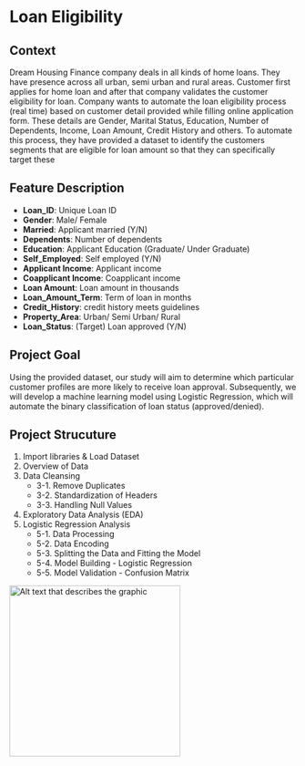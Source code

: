 # Loan Eligibility

## Context

Dream Housing Finance company deals in all kinds of home loans. They have presence across all urban, semi urban and rural areas. Customer first applies for home loan and after that company validates the customer eligibility for loan.
Company wants to automate the loan eligibility process (real time) based on customer detail provided while filling online application form. These details are Gender, Marital Status, Education, Number of Dependents, Income, Loan Amount, Credit History and others. To automate this process, they have provided a dataset to identify the customers segments that are eligible for loan amount so that they can specifically target these 



## Feature Description

- **Loan_ID**:	Unique Loan ID
- **Gender**:	Male/ Female
- **Married**:	Applicant married (Y/N)
- **Dependents**:	Number of dependents
- **Education**:	Applicant Education (Graduate/ Under Graduate)
- **Self_Employed**:	Self employed (Y/N)
- **Applicant Income**:	Applicant income
- **Coapplicant Income**:	Coapplicant income
- **Loan Amount**:	Loan amount in thousands
- **Loan_Amount_Term**:	Term of loan in months
- **Credit_History**:	credit history meets guidelines
- **Property_Area**:	Urban/ Semi Urban/ Rural
- **Loan_Status**:	(Target) Loan approved (Y/N)


## Project Goal
Using the provided dataset, our study will aim to determine which particular customer profiles are more likely to receive loan approval. Subsequently, we will develop a machine learning model using Logistic Regression, which will automate the binary classification of loan status (approved/denied).

## Project Strucuture
1. Import libraries & Load Dataset
2. Overview of Data
3. Data Cleansing
    - 3-1. Remove Duplicates
    - 3-2. Standardization of Headers
    - 3-3. Handling Null Values
4. Exploratory Data Analysis (EDA)
5. Logistic Regression Analysis
    - 5-1. Data Processing
    - 5-2. Data Encoding
    - 5-3. Splitting the Data and Fitting the Model
    - 5-4. Model Building - Logistic Regression
    - 5-5. Model Validation - Confusion Matrix



<img src="images/Katas.jpg" width = 300 alt="Alt text that describes the graphic" title="Title text" />


